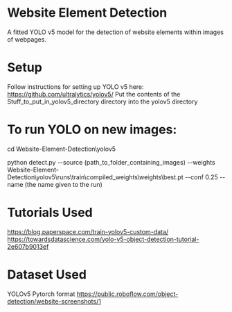 # Website Element Detection
 A fitted YOLO v5 model for the detection of website elements within images of webpages.

# Setup
 Follow instructions for setting up YOLO v5 here: https://github.com/ultralytics/yolov5/
 Put the contents of the Stuff_to_put_in_yolov5_directory directory into the yolov5 directory

# To run YOLO on new images:
 cd Website-Element-Detection\yolov5

 python detect.py --source (path_to_folder_containing_images) --weights Website-Element-Detection\yolov5\runs\train\compiled_weights\weights\best.pt --conf 0.25 --name (the name given to the run)
 
# Tutorials Used
 https://blog.paperspace.com/train-yolov5-custom-data/
 https://towardsdatascience.com/yolo-v5-object-detection-tutorial-2e607b9013ef

# Dataset Used
 YOLOv5 Pytorch format
 https://public.roboflow.com/object-detection/website-screenshots/1
